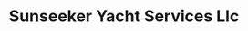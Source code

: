 ---
title: "Sunseeker Yacht Services Llc"
url: /sebastian/sunseeker-yacht-services-llc/
shop: boat
---